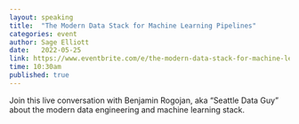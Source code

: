 ```yaml
---
layout: speaking
title:  "The Modern Data Stack for Machine Learning Pipelines"
categories: event
author: Sage Elliott
date:   2022-05-25
link: https://www.eventbrite.com/e/the-modern-data-stack-for-machine-learning-pipelines-tickets-343366467347?aff=sage
time: 10:30am
published: true
---
```


Join this live conversation with Benjamin Rogojan, aka “Seattle Data Guy” about the modern data engineering and machine learning stack.
